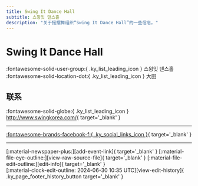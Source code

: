 ```yaml
---
title: Swing It Dance Hall
subtitle: 스윙잇 댄스홀
description: "关于摇摆舞组织“Swing It Dance Hall”的一些信息。"
---
```


# Swing It Dance Hall

:fontawesome-solid-user-group:{ .ky_list_leading_icon } 스윙잇 댄스홀  
:fontawesome-solid-location-dot:{ .ky_list_leading_icon } 大田  


## 联系

:fontawesome-solid-globe:{ .ky_list_leading_icon } <http://www.swingkorea.com/>{ target='_blank' }  

---

 [:fontawesome-brands-facebook-f:{ .ky_social_links_icon }](https://www.facebook.com/swingitdancehalldaejeon){ target='_blank' }

---

<div class="ky_page_footer" markdown>
<div class="ky_page_footer_trailing" markdown="span">
[:material-newspaper-plus:][add-event-link]{ target='_blank' }
[:material-file-eye-outline:][view-raw-source-file]{ target='_blank' }
[:material-file-edit-outline:][edit-info]{ target='_blank' }
</div>
<div class="ky_page_footer_leading" markdown="span">
[:material-clock-edit-outline: 2024-06-30 10:35 UTC][view-edit-history]{ .ky_page_footer_history_button target='_blank' }
</div>
</div>

[add-event-link]: https://github.com/swingdance/events/issues/new?assignees=&labels=add+event&projects=&template=02-add_entity.yml&title=%5Bkr%5D%20%3CName%3E&region=kr&province=Daejeon&city=Daejeon&org_id=swing-it-dance-hall "添加活动"
[view-raw-source-file]: https://github.com/swingdance/orgs/blob/main/kr/swing-it-dance-hall.json "查看原始源文件"
[edit-info]: https://github.com/swingdance/orgs/issues/new?assignees=&labels=update+org&projects=&template=03-update_entity.yml&title=%5Bkr%5D%20Swing%20It%20Dance%20Hall&region=kr&id=swing-it-dance-hall&name=Swing%20It%20Dance%20Hall "编辑信息"

[view-edit-history]: https://github.com/swingdance/orgs/commits/main/kr/swing-it-dance-hall.json "查看编辑历史"
